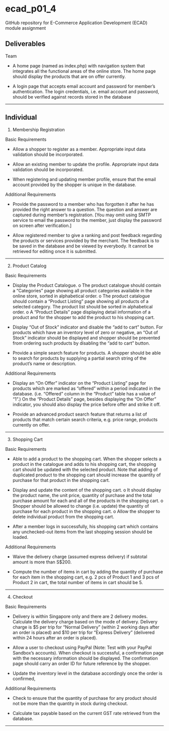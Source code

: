 # ecad_p01_4
GitHub repository for E-Commerce Application Development (ECAD) module assignment

Deliverables
---------------------------------------------------------------------------------------------------------------------------
Team
- A home page (named as index.php) with navigation system that integrates all
the functional areas of the online store. The home page should display the
products that are on offer currently.

- A login page that accepts email account and password for member’s
authentication. The login credentials, i.e. email account and password, should
be verified against records stored in the database
---------------------------------------------------------------------------------------------------------------------------
Individual
---------------------------------------------------------------------------------------------------------------------------
1. Membership Registration

Basic Requirements
- Allow a shopper to register as a member. Appropriate input data validation
should be incorporated.

- Allow an existing member to update the profile. Appropriate input data
validation should be incorporated.

- When registering and updating member profile, ensure that the email account
provided by the shopper is unique in the database.

Additional Requirements
- Provide the password to a member who has forgotten it after he has provided
the right answer to a question. The question and answer are captured during
member’s registration.
[You may omit using SMTP service to email the password to the member, just
display the password on screen after verification.]

- Allow registered member to give a ranking and post feedback regarding the
products or services provided by the merchant. The feedback is to be saved
in the database and be viewed by everybody. It cannot be retrieved for editing
once it is submitted.
---------------------------------------------------------------------------------------------------------------------------
2. Product Catalog

Basic Requirements
- Display the Product Catalogue.
  o The product catalogue should contain a “Categories” page showing all
    product categories available in the online store, sorted in alphabetical
    order.
  o The product catalogue should contain a “Product Listing” page
    showing all products of a selected category. The product list should
    be sorted in alphabetical order.
  o A “Product Details” page displaying detail information of a product and
    for the shopper to add the product to his shopping cart.

- Display “Out of Stock” indicator and disable the “add to cart” button.
For products which have an inventory level of zero or negative, an “Out of
Stock” indicator should be displayed and shopper should be prevented from
ordering such products by disabling the “add to cart” button.

- Provide a simple search feature for products.
A shopper should be able to search for products by supplying a partial search
string of the product’s name or description.

Additional Requirements
- Display an “On Offer” indicator on the “Product Listing” page for products
which are marked as “offered” within a period indicated in the database. (i.e.
“Offered” column in the “Product” table has a value of “1”.) On the “Product
Details” page, besides displaying the “On Offer” indicator, you should also
display the price before offer and strike it off.

- Provide an advanced product search feature that returns a list of products that
match certain search criteria, e.g. price range, products currently on offer.
---------------------------------------------------------------------------------------------------------------------------
3. Shopping Cart

Basic Requirements
- Able to add a product to the shopping cart.
When the shopper selects a product in the catalogue and adds to his shopping
cart, the shopping cart should be updated with the selected product. Note that
adding of duplicated product to the shopping cart should increase the quantity
of purchase for that product in the shopping cart.

- Display and update the content of the shopping cart.
  o It should display the product name, the unit price, quantity of purchase
    and the total purchase amount for each and all of the products in the
    shopping cart.
  o Shopper should be allowed to change (i.e. update) the quantity of
    purchase for each product in the shopping cart.
  o Allow the shopper to delete individual product from the shopping cart.
  
- After a member logs in successfully, his shopping cart which contains any
unchecked-out items from the last shopping session should be loaded.

Additional Requirements
- Waive the delivery charge (assumed express delivery) if subtotal amount is
more than S$200.

- Compute the number of items in cart by adding the quantity of purchase for
each item in the shopping cart, e.g. 2 pcs of Product 1 and 3 pcs of Product 2
in cart, the total number of items in cart should be 5.
---------------------------------------------------------------------------------------------------------------------------
4. Checkout

Basic Requirements
- Delivery is within Singapore only and there are 2 delivery modes. Calculate the
delivery charge based on the mode of delivery. Delivery charge is $5 per trip
for “Normal Delivery” (within 2 working days after an order is placed) and $10
per trip for “Express Delivery” (delivered within 24 hours after an order is
placed).

- Allow a user to checkout using PayPal (Note: Test with your PayPal Sandbox’s
accounts). When checkout is successful, a confirmation page with the
necessary information should be displayed. The confirmation page should
carry an order ID for future reference by the shopper.

- Update the inventory level in the database accordingly once the order is
confirmed,

Additional Requirements
- Check to ensure that the quantity of purchase for any product should not be
more than the quantity in stock during checkout.

- Calculate tax payable based on the current GST rate retrieved from the
database.
---------------------------------------------------------------------------------------------------------------------------
